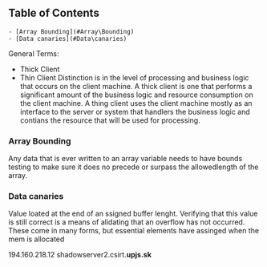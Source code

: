 ## Table of Contents

    - [Array Bounding](#Array\Bounding)
    - [Data canaries](#Data\canaries)

General Terms:
- Thick Client
- Thin Client
	Distinction is in the level of processing and business logic that occurs on the client machine. A thick client is one that performs a significant amount of the business logic and resource consumption on the client machine. A thing client uses the client machine mostly as an interface to the server or system that handlers the business logic and contians the resource that will be used for processing.


### Array Bounding
Any data that is ever written to an array variable needs to have bounds testing to make sure it does no precede or surpass the allowedlength of the array.


### Data canaries
Value loated at the end of an ssigned buffer lenght. Verifying that this value is still correct is a means of alidating that an overflow has not occurred. These come in many forms, but essential elements have assinged when the mem is allocated


194.160.218.12
shadowserver2.csirt.**upjs.sk**
